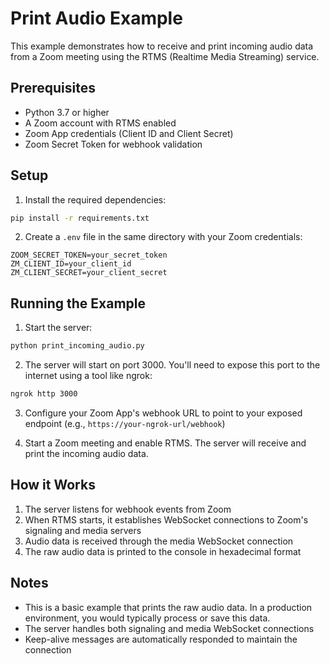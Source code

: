 # Print Audio Example

This example demonstrates how to receive and print incoming audio data from a Zoom meeting using the RTMS (Realtime Media Streaming) service.

## Prerequisites

- Python 3.7 or higher
- A Zoom account with RTMS enabled
- Zoom App credentials (Client ID and Client Secret)
- Zoom Secret Token for webhook validation

## Setup

1. Install the required dependencies:
```bash
pip install -r requirements.txt
```

2. Create a `.env` file in the same directory with your Zoom credentials:
```
ZOOM_SECRET_TOKEN=your_secret_token
ZM_CLIENT_ID=your_client_id
ZM_CLIENT_SECRET=your_client_secret
```

## Running the Example

1. Start the server:
```bash
python print_incoming_audio.py
```

2. The server will start on port 3000. You'll need to expose this port to the internet using a tool like ngrok:
```bash
ngrok http 3000
```

3. Configure your Zoom App's webhook URL to point to your exposed endpoint (e.g., `https://your-ngrok-url/webhook`)

4. Start a Zoom meeting and enable RTMS. The server will receive and print the incoming audio data.

## How it Works

1. The server listens for webhook events from Zoom
2. When RTMS starts, it establishes WebSocket connections to Zoom's signaling and media servers
3. Audio data is received through the media WebSocket connection
4. The raw audio data is printed to the console in hexadecimal format

## Notes

- This is a basic example that prints the raw audio data. In a production environment, you would typically process or save this data.
- The server handles both signaling and media WebSocket connections
- Keep-alive messages are automatically responded to maintain the connection 